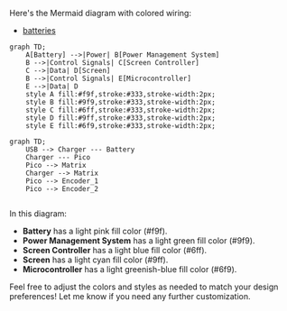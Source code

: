 Here's the Mermaid diagram with colored wiring:

- [batteries](batteries)

```mermaid
graph TD;
    A[Battery] -->|Power| B[Power Management System]
    B -->|Control Signals| C[Screen Controller]
    C -->|Data| D[Screen]
    B -->|Control Signals| E[Microcontroller]
    E -->|Data| D
    style A fill:#f9f,stroke:#333,stroke-width:2px;
    style B fill:#9f9,stroke:#333,stroke-width:2px;
    style C fill:#6ff,stroke:#333,stroke-width:2px;
    style D fill:#9ff,stroke:#333,stroke-width:2px;
    style E fill:#6f9,stroke:#333,stroke-width:2px;
```

```mermaid
graph TD;
    USB --> Charger --- Battery
    Charger --- Pico
    Pico --> Matrix
    Charger --> Matrix
    Pico --> Encoder_1
    Pico --> Encoder_2
    
```


In this diagram:
- **Battery** has a light pink fill color (#f9f).
- **Power Management System** has a light green fill color (#9f9).
- **Screen Controller** has a light blue fill color (#6ff).
- **Screen** has a light cyan fill color (#9ff).
- **Microcontroller** has a light greenish-blue fill color (#6f9).

Feel free to adjust the colors and styles as needed to match your design preferences! Let me know if you need any further customization.